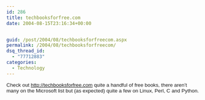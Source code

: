 ```yaml
---
id: 286
title: techbooksforfree.com
date: 2004-08-15T23:16:34+00:00


guid: /post/2004/08/techbooksforfreecom.aspx
permalink: /2004/08/techbooksforfreecom/
dsq_thread_id:
  - "77712883"
categories:
  - Technology
---
```



<div class=Section1>

<p class=MsoNormal><font size=2 face=Arial><span style='font-size:10.0pt;
font-family:Arial'>Check out <a href="http://techbooksforfree.com/">http://techbooksforfree.com</a>
quite a handful of free books, there aren&#8217;t many on the Microsoft list
but (as expected) quite a few on Linux, Perl, C and Python.<o:p></o:p></span></font></p>

</div>

